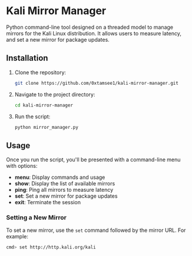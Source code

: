 # Kali Mirror Manager

Python command-line tool designed on a threaded model to manage mirrors for the Kali Linux distribution. It allows users to measure latency, and set a new mirror for package updates.

## Installation

1. Clone the repository:
   ```bash
   git clone https://github.com/0xtamsee1/kali-mirror-manager.git
   ```
2. Navigate to the project directory:
   ```bash
   cd kali-mirror-manager
   ```
3. Run the script:
   ```bash
   python mirror_manager.py
   ```
## Usage

Once you run the script, you'll be presented with a command-line menu with options:

- **menu**: Display commands and usage
- **show**: Display the list of available mirrors
- **ping**: Ping all mirrors to measure latency
- **set**: Set a new mirror for package updates
- **exit**: Terminate the session

### Setting a New Mirror

To set a new mirror, use the `set` command followed by the mirror URL. For example:

```bash
cmd> set http://http.kali.org/kali
```
